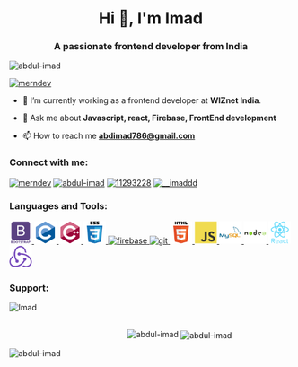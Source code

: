 <h1 align="center">Hi 👋, I'm Imad</h1>
<h3 align="center">A passionate frontend developer from India</h3>

<p align="left"> <img src="https://komarev.com/ghpvc/?username=abdul-imad&label=Profile%20views&color=0e75b6&style=flat" alt="abdul-imad" /> </p>

<p align="left"> <a href="https://twitter.com/merndev" target="blank"><img src="https://img.shields.io/twitter/follow/merndev?logo=twitter&style=for-the-badge" alt="merndev" /></a> </p>

- 🔭 I’m currently working as a frontend developer at **WIZnet India**.

- 💬 Ask me about **Javascript, react, Firebase, FrontEnd development**

- 📫 How to reach me **abdimad786@gmail.com**

<h3 align="left">Connect with me:</h3>
<p align="left">
<a href="https://twitter.com/merndev" target="blank"><img align="center" src="https://raw.githubusercontent.com/rahuldkjain/github-profile-readme-generator/master/src/images/icons/Social/twitter.svg" alt="merndev" height="30" width="40" /></a>
<a href="https://linkedin.com/in/abdul-imad" target="blank"><img align="center" src="https://raw.githubusercontent.com/rahuldkjain/github-profile-readme-generator/master/src/images/icons/Social/linked-in-alt.svg" alt="abdul-imad" height="30" width="40" /></a>
<a href="https://stackoverflow.com/users/11293228" target="blank"><img align="center" src="https://raw.githubusercontent.com/rahuldkjain/github-profile-readme-generator/master/src/images/icons/Social/stack-overflow.svg" alt="11293228" height="30" width="40" /></a>
<a href="https://instagram.com/__imaddd" target="blank"><img align="center" src="https://raw.githubusercontent.com/rahuldkjain/github-profile-readme-generator/master/src/images/icons/Social/instagram.svg" alt="__imaddd" height="30" width="40" /></a>
</p>

<h3 align="left">Languages and Tools:</h3>
<p align="left"> <a href="https://getbootstrap.com" target="_blank"> <img src="https://raw.githubusercontent.com/devicons/devicon/master/icons/bootstrap/bootstrap-plain-wordmark.svg" alt="bootstrap" width="40" height="40"/> </a> <a href="https://www.cprogramming.com/" target="_blank"> <img src="https://raw.githubusercontent.com/devicons/devicon/master/icons/c/c-original.svg" alt="c" width="40" height="40"/> </a> <a href="https://www.w3schools.com/cpp/" target="_blank"> <img src="https://raw.githubusercontent.com/devicons/devicon/master/icons/cplusplus/cplusplus-original.svg" alt="cplusplus" width="40" height="40"/> </a> <a href="https://www.w3schools.com/css/" target="_blank"> <img src="https://raw.githubusercontent.com/devicons/devicon/master/icons/css3/css3-original-wordmark.svg" alt="css3" width="40" height="40"/> </a> <a href="https://firebase.google.com/" target="_blank"> <img src="https://www.vectorlogo.zone/logos/firebase/firebase-icon.svg" alt="firebase" width="40" height="40"/> </a> <a href="https://git-scm.com/" target="_blank"> <img src="https://www.vectorlogo.zone/logos/git-scm/git-scm-icon.svg" alt="git" width="40" height="40"/> </a> <a href="https://www.w3.org/html/" target="_blank"> <img src="https://raw.githubusercontent.com/devicons/devicon/master/icons/html5/html5-original-wordmark.svg" alt="html5" width="40" height="40"/> </a> <a href="https://developer.mozilla.org/en-US/docs/Web/JavaScript" target="_blank"> <img src="https://raw.githubusercontent.com/devicons/devicon/master/icons/javascript/javascript-original.svg" alt="javascript" width="40" height="40"/> </a> <a href="https://www.mysql.com/" target="_blank"> <img src="https://raw.githubusercontent.com/devicons/devicon/master/icons/mysql/mysql-original-wordmark.svg" alt="mysql" width="40" height="40"/> </a> <a href="https://nodejs.org" target="_blank"> <img src="https://raw.githubusercontent.com/devicons/devicon/master/icons/nodejs/nodejs-original-wordmark.svg" alt="nodejs" width="40" height="40"/> </a> <a href="https://reactjs.org/" target="_blank"> <img src="https://raw.githubusercontent.com/devicons/devicon/master/icons/react/react-original-wordmark.svg" alt="react" width="40" height="40"/> </a> <a href="https://redux.js.org" target="_blank"> <img src="https://raw.githubusercontent.com/devicons/devicon/master/icons/redux/redux-original.svg" alt="redux" width="40" height="40"/> </a> </p>

<h3 align="left">Support:</h3>
<p><a href="https://www.buymeacoffee.com/MERNdev"> <img align="left" src="https://cdn.buymeacoffee.com/buttons/v2/default-yellow.png" height="50" width="210" alt="Imad" /></a></p><br><br>

<p><img align="left" src="https://github-readme-stats.vercel.app/api/top-langs?username=abdul-imad&show_icons=true&locale=en&layout=compact" alt="abdul-imad" /></p>

<p>&nbsp;<img align="center" src="https://github-readme-stats.vercel.app/api?username=abdul-imad&show_icons=true&locale=en" alt="abdul-imad" /></p>

<p><img align="center" src="https://github-readme-streak-stats.herokuapp.com/?user=abdul-imad&" alt="abdul-imad" /></p>
